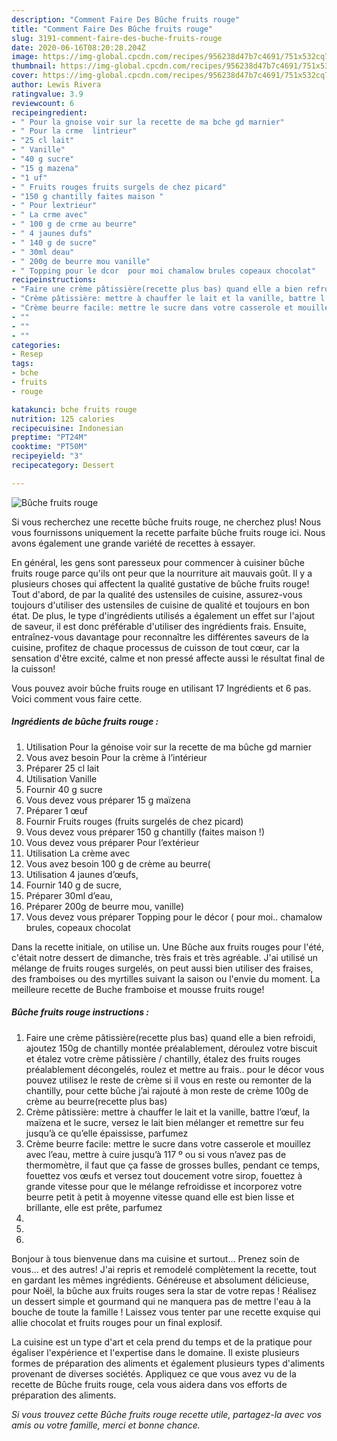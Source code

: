 ```yaml
---
description: "Comment Faire Des Bûche fruits rouge"
title: "Comment Faire Des Bûche fruits rouge"
slug: 3191-comment-faire-des-buche-fruits-rouge
date: 2020-06-16T08:20:28.204Z
image: https://img-global.cpcdn.com/recipes/956238d47b7c4691/751x532cq70/buche-fruits-rouge-photo-principale-de-la-recette.jpg
thumbnail: https://img-global.cpcdn.com/recipes/956238d47b7c4691/751x532cq70/buche-fruits-rouge-photo-principale-de-la-recette.jpg
cover: https://img-global.cpcdn.com/recipes/956238d47b7c4691/751x532cq70/buche-fruits-rouge-photo-principale-de-la-recette.jpg
author: Lewis Rivera
ratingvalue: 3.9
reviewcount: 6
recipeingredient:
- " Pour la gnoise voir sur la recette de ma bche gd marnier"
- " Pour la crme  lintrieur"
- "25 cl lait"
- " Vanille"
- "40 g sucre"
- "15 g mazena"
- "1 uf"
- " Fruits rouges fruits surgels de chez picard"
- "150 g chantilly faites maison "
- " Pour lextrieur"
- " La crme avec"
- " 100 g de crme au beurre"
- " 4 jaunes dufs"
- " 140 g de sucre"
- " 30ml deau"
- " 200g de beurre mou vanille"
- " Topping pour le dcor  pour moi chamalow brules copeaux chocolat"
recipeinstructions:
- "Faire une crème pâtissière(recette plus bas) quand elle a bien refroidi, ajoutez 150g de chantilly montée préalablement, déroulez votre biscuit et étalez votre crème pâtissière / chantilly, étalez des fruits rouges préalablement décongelés, roulez et mettre au frais.. pour le décor vous pouvez utilisez le reste de crème si il vous en reste ou remonter de la chantilly, pour cette bûche j’ai rajouté à mon reste de crème 100g de crème au beurre(recette plus bas)"
- "Crème pâtissière: mettre à chauffer le lait et la vanille, battre l’œuf, la maïzena et le sucre, versez le lait bien mélanger et remettre sur feu jusqu’à ce qu’elle épaississe, parfumez"
- "Crème beurre facile: mettre le sucre dans votre casserole et mouillez avec l’eau, mettre à cuire jusqu’à 117 º ou si vous n’avez pas de thermomètre, il faut que ça fasse de grosses bulles, pendant ce temps, fouettez vos œufs et versez tout doucement votre sirop, fouettez à grande vitesse pour que le mélange refroidisse et incorporez votre beurre petit à petit à moyenne vitesse quand elle est bien lisse et brillante, elle est prête, parfumez"
- ""
- ""
- ""
categories:
- Resep
tags:
- bche
- fruits
- rouge

katakunci: bche fruits rouge 
nutrition: 125 calories
recipecuisine: Indonesian
preptime: "PT24M"
cooktime: "PT50M"
recipeyield: "3"
recipecategory: Dessert

---
```



![Bûche fruits rouge](https://img-global.cpcdn.com/recipes/956238d47b7c4691/751x532cq70/buche-fruits-rouge-photo-principale-de-la-recette.jpg)

Si vous recherchez une recette bûche fruits rouge, ne cherchez plus! Nous vous fournissons uniquement la recette parfaite bûche fruits rouge ici. Nous avons également une grande variété de recettes à essayer.

En général, les gens sont paresseux pour commencer à cuisiner bûche fruits rouge parce qu'ils ont peur que la nourriture ait mauvais goût. Il y a plusieurs choses qui affectent la qualité gustative de bûche fruits rouge! Tout d'abord, de par la qualité des ustensiles de cuisine, assurez-vous toujours d'utiliser des ustensiles de cuisine de qualité et toujours en bon état. De plus, le type d'ingrédients utilisés a également un effet sur l'ajout de saveur, il est donc préférable d'utiliser des ingrédients frais. Ensuite, entraînez-vous davantage pour reconnaître les différentes saveurs de la cuisine, profitez de chaque processus de cuisson de tout cœur, car la sensation d'être excité, calme et non pressé affecte aussi le résultat final de la cuisson!

<!--inarticleads1-->

Vous pouvez avoir bûche fruits rouge en utilisant 17 Ingrédients et 6 pas. Voici comment vous faire cette.

##### Ingrédients de bûche fruits rouge :

1. Utilisation  Pour la génoise voir sur la recette de ma bûche gd marnier
1. Vous avez besoin  Pour la crème à l’intérieur
1. Préparer 25 cl lait
1. Utilisation  Vanille
1. Fournir 40 g sucre
1. Vous devez vous préparer 15 g maïzena
1. Préparer 1 œuf
1. Fournir  Fruits rouges (fruits surgelés de chez picard)
1. Vous devez vous préparer 150 g chantilly (faites maison !)
1. Vous devez vous préparer  Pour l’extérieur
1. Utilisation  La crème avec
1. Vous avez besoin  100 g de crème au beurre(
1. Utilisation  4 jaunes d’œufs,
1. Fournir  140 g de sucre,
1. Préparer  30ml d’eau,
1. Préparer  200g de beurre mou, vanille)
1. Vous devez vous préparer  Topping pour le décor ( pour moi.. chamalow brules, copeaux chocolat


Dans la recette initiale, on utilise un. Une Bûche aux fruits rouges pour l&#39;été, c&#39;était notre dessert de dimanche, très frais et très agréable. J&#39;ai utilisé un mélange de fruits rouges surgelés, on peut aussi bien utiliser des fraises, des framboises ou des myrtilles suivant la saison ou l&#39;envie du moment. La meilleure recette de Buche framboise et mousse fruits rouge! 

<!--inarticleads2-->

##### Bûche fruits rouge instructions :

1. Faire une crème pâtissière(recette plus bas) quand elle a bien refroidi, ajoutez 150g de chantilly montée préalablement, déroulez votre biscuit et étalez votre crème pâtissière / chantilly, étalez des fruits rouges préalablement décongelés, roulez et mettre au frais.. pour le décor vous pouvez utilisez le reste de crème si il vous en reste ou remonter de la chantilly, pour cette bûche j’ai rajouté à mon reste de crème 100g de crème au beurre(recette plus bas)
1. Crème pâtissière: mettre à chauffer le lait et la vanille, battre l’œuf, la maïzena et le sucre, versez le lait bien mélanger et remettre sur feu jusqu’à ce qu’elle épaississe, parfumez
1. Crème beurre facile: mettre le sucre dans votre casserole et mouillez avec l’eau, mettre à cuire jusqu’à 117 º ou si vous n’avez pas de thermomètre, il faut que ça fasse de grosses bulles, pendant ce temps, fouettez vos œufs et versez tout doucement votre sirop, fouettez à grande vitesse pour que le mélange refroidisse et incorporez votre beurre petit à petit à moyenne vitesse quand elle est bien lisse et brillante, elle est prête, parfumez
1. 
1. 
1. 


Bonjour à tous bienvenue dans ma cuisine et surtout… Prenez soin de vous… et des autres! J&#39;ai repris et remodelé complètement la recette, tout en gardant les mêmes ingrédients. Généreuse et absolument délicieuse, pour Noël, la bûche aux fruits rouges sera la star de votre repas ! Réalisez un dessert simple et gourmand qui ne manquera pas de mettre l&#39;eau à la bouche de toute la famille ! Laissez vous tenter par une recette exquise qui allie chocolat et fruits rouges pour un final explosif. 

<!--inarticleads1-->

<p>
La cuisine est un type d'art et cela prend du temps et de la pratique pour égaliser l'expérience et l'expertise dans le domaine. Il existe plusieurs formes de préparation des aliments et également plusieurs types d'aliments provenant de diverses sociétés. Appliquez ce que vous avez vu de la recette de Bûche fruits rouge, cela vous aidera dans vos efforts de préparation des aliments.
</p>

<p>
<i>Si vous trouvez cette Bûche fruits rouge recette utile, partagez-la avec vos amis ou votre famille, merci et bonne chance.</i>
</p>
